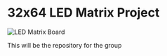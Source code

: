 # 32x64 LED Matrix Project

![LED Matrix Board](C:\Users\joela\Desktop\imagejpeg_0(1).jpg)

This will be the repository for the group
